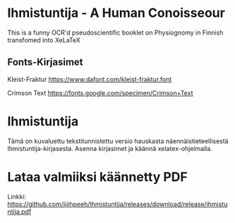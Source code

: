 # Ihmistuntija - A Human Conoisseour
This is a funny OCR'd pseudoscientific booklet on Physiognomy in Finnish transfomed into XeLaTeX

## Fonts-Kirjasimet
Kleist-Fraktur https://www.dafont.com/kleist-fraktur.font

Crimson Text https://fonts.google.com/specimen/Crimson+Text


# Ihmistuntija
Tämä on kuvaluettu tekstitunnistettu versio hauskasta näennäistieteellisestä Ihmistuntija-kirjasesta.
Asenna kirjasimet ja käännä xelatex-ohjelmalla.

# Lataa valmiiksi käännetty PDF
Linkki: https://github.com/jiiihpeeh/Ihmistuntija/releases/download/release/ihmistuntija.pdf
